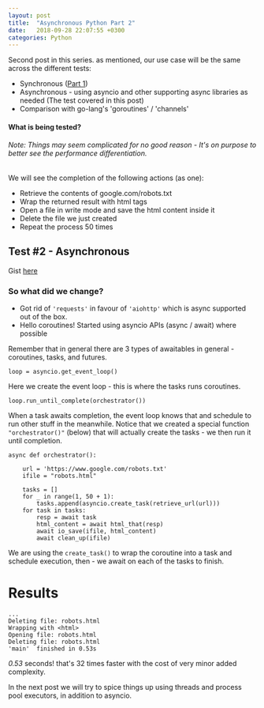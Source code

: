 ```yaml
---
layout: post
title:  "Asynchronous Python Part 2"
date:   2018-09-28 22:07:55 +0300
categories: Python
---
```


Second post in this series. as mentioned, our use case will be the same across the different tests:

* Synchronous ([Part 1](https://norbinsh.github.io/python/2018/09/28/asynchronous-python-part-1.html))
* Asynchronous - using asyncio and other supporting async libraries as needed (The test covered in this post) 
* Comparison with go-lang's 'goroutines' / 'channels'

#### What is being tested?
###### Note: Things may seem complicated for no good reason - It's on purpose to better see the performance differentiation.

We will see the completion of the following actions (as one):
* Retrieve the contents of google.com/robots.txt
* Wrap the returned result with html tags
* Open a file in write mode and save the html content inside it
* Delete the file we just created
* Repeat the process 50 times


## Test #2 - Asynchronous

Gist [here](https://gist.github.com/Norbinsh/02c398e9e1d6d0ce1a9031aefc0e6050)

### So what did we change?

* Got rid of `'requests'` in favour of  `'aiohttp'` which is async supported out of the box.
* Hello coroutines! Started using asyncio APIs (async / await) where possible 

Remember that in general there are 3 types of awaitables in general - coroutines, tasks, and futures.


```
loop = asyncio.get_event_loop()
```

Here we create the event loop - this is where the tasks runs coroutines.


```
loop.run_until_complete(orchestrator())
```

When a task awaits completion, the event loop knows that and schedule to run other stuff in the meanwhile.
Notice that we created a special function `"orchestrator()"` (below) that will actually create the tasks - we then run
it until completion.

```
async def orchestrator():

    url = 'https://www.google.com/robots.txt'
    ifile = "robots.html"

    tasks = []
    for _ in range(1, 50 + 1):
        tasks.append(asyncio.create_task(retrieve_url(url)))
    for task in tasks:
        resp = await task
        html_content = await html_that(resp)
        await io_save(ifile, html_content)
        await clean_up(ifile)
```

We are using the `create_task()` to wrap the coroutine into a task and schedule execution, then - we await on each of 
the tasks to finish.

# Results
```
...
Deleting file: robots.html
Wrapping with <html>
Opening file: robots.html
Deleting file: robots.html
'main'  finished in 0.53s
```
*0.53* seconds! that's 32 times faster with the cost of very minor added complexity.

In the next post we will try to spice things up using threads and process pool executors, in addition to asyncio.
